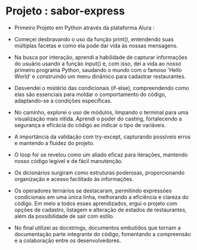 # Projeto : sabor-express

- Primeiro Projeto em Python através da plataforma Alura :
  
 * Começei desbravando o uso da função print(), entendendo suas múltiplas facetas e como ela pode dar vida às nossas mensagens.
   
 * Na busca por interação, aprendi a habilidade de capturar informações do usuário usando a função input() e, com isso, dei a  vida ao nosso primeiro programa Python, saudando o mundo com o famoso 'Hello World' e construindo um menu dinâmico para cadastrar restaurantes.

 * Desvendei o mistério das condicionais (if-else), compreendendo como elas são essenciais para moldar o comportamento do código, adaptando-se a condições específicas.
 
 * No caminho, explorei o uso de módulos, limpando o terminal para uma visualização mais nítida. Aprendi o poder do casting, fortalecendo a segurança e eficácia do código ao indicar o tipo de variáveis.

 * A importância da validação com try-except, capturando possíveis erros e mantendo a fluidez do projeto.

 * O loop for se revelou como um aliado eficaz para iterações, mantendo nosso código legível e de fácil manutenção.
 
 * Os dicionários surgiram como estruturas poderosas, proporcionando organização e acesso facilitado às informações.

 * Os operadores ternários se destacaram, permitindo expressões condicionais em uma única linha, melhorando a eficiência e clareza do código. Em meio a todos esses aprendizados, ergui o projeto  com opções de cadastro, listagem e alteração de estados de restaurantes, além da possibilidade de sair com estilo.

* No final utilizei as docstrings, documentos embutidos que tornam a documentação parte integrante do código, fomentando a compreensão e a colaboração entre os desenvolvedores.


